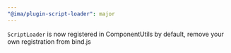 ```yaml
---
"@ima/plugin-script-loader": major
---
```


`ScriptLoader` is now registered in ComponentUtils by default, remove your own registration from bind.js
